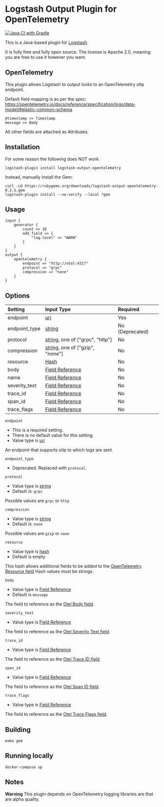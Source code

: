 # Logstash Output Plugin for OpenTelemetry

[![Java CI with Gradle](https://github.com/paulgrav/logstash-output-opentelemetry/actions/workflows/gradle.yml/badge.svg)](https://github.com/paulgrav/logstash-output-opentelemetry/actions/workflows/gradle.yml)

This is a Java-based plugin for [Logstash](https://github.com/elastic/logstash).

It is fully free and fully open source. The license is Apache 2.0, meaning you are free to use it however you want.

## OpenTelemetry

This plugin allows Logstash to output looks to an OpenTelemetry otlp endpoint.

Default field mapping is as per the spec: https://opentelemetry.io/docs/reference/specification/logs/data-model/#elastic-common-schema

```
@timestamp >> Timestamp
message >> Body
```

All other fields are attached as Attributes.

## Installation

For some reason the following does NOT work.

`logstash-plugin install logstash-output-opentelemetry`

Instead, manually install the Gem:

```
curl -LO https://rubygems.org/downloads/logstash-output-opentelemetry-0.2.5.gem
logstash-plugin install --no-verify --local *gem
```

## Usage

```
input {
    generator {
        count => 10
        add_field => {
            "log.level" => "WARN"
        }
    }
}
output {
    opentelemetry {
        endpoint => "http://otel:4317"
        protocol => "grpc"
        compression => "none"
    }
}
```

## Options

| Setting | Input Type | Required |
|:--|:--|:--|
| endpoint | [uri](https://www.elastic.co/guide/en/logstash/current/configuration-file-structure.html#uri) | Yes |
| endpoint_type | [string](https://www.elastic.co/guide/en/logstash/7.16/configuration-file-structure.html#string) | No (Deprecated) |
| protocol | [string](https://www.elastic.co/guide/en/logstash/7.16/configuration-file-structure.html#string), one of ["grpc", "http"] | No |
| compression | [string](https://www.elastic.co/guide/en/logstash/7.16/configuration-file-structure.html#string), one of ["gzip", "none"] | No |
| resource | [Hash](https://www.elastic.co/guide/en/logstash/latest/configuration-file-structure.html#hash) | No |
| body | [Field Reference](https://www.elastic.co/guide/en/logstash/7.16/configuration-file-structure.html#field-reference) | No |
| name | [Field Reference](https://www.elastic.co/guide/en/logstash/7.16/configuration-file-structure.html#field-reference) | No |
| severity_text | [Field Reference](https://www.elastic.co/guide/en/logstash/7.16/configuration-file-structure.html#field-reference) | No |
| trace_id | [Field Reference](https://www.elastic.co/guide/en/logstash/7.16/configuration-file-structure.html#field-reference) | No |
| span_id | [Field Reference](https://www.elastic.co/guide/en/logstash/7.16/configuration-file-structure.html#field-reference) | No |
| trace_flags | [Field Reference](https://www.elastic.co/guide/en/logstash/7.16/configuration-file-structure.html#field-reference) | No |

`endpoint`

- This is a required setting.
- There is no default value for this setting.
- Value type is [uri](https://www.elastic.co/guide/en/logstash/current/configuration-file-structure.html#uri)

An endpoint that supports otlp to which logs are sent.

`endpoint_type`

- Deprecated. Replaced with `protocol`.

`protocol`

- Value type is [string](https://www.elastic.co/guide/en/logstash/7.16/configuration-file-structure.html#string)
- Default is: `grpc`

Possible values are `grpc` or `http`

`compression`

- Value type is [string](https://www.elastic.co/guide/en/logstash/7.16/configuration-file-structure.html#string)
- Default is: `none`

Possible values are `gzip` or `none`

`resource`

- Value type is [hash](https://www.elastic.co/guide/en/logstash/latest/configuration-file-structure.html#hash)
- Default is empty

This hash allows additional fields to be added to the [OpenTelemetry Resource field](https://opentelemetry.io/docs/reference/specification/logs/data-model/#field-resource)
Hash values must be strings.

`body`

- Value type is [Field Reference](https://www.elastic.co/guide/en/logstash/7.16/configuration-file-structure.html#field-reference)
- Default is `message`

The field to reference as the [Otel Body field](https://opentelemetry.io/docs/reference/specification/logs/data-model/#field-body).

`severity_text`

- Value type is [Field Reference](https://www.elastic.co/guide/en/logstash/7.16/configuration-file-structure.html#field-reference)

The field to reference as the [Otel Severity Text field](https://opentelemetry.io/docs/reference/specification/logs/data-model/#field-severitytext).

`trace_id`

- Value type is [Field Reference](https://www.elastic.co/guide/en/logstash/7.16/configuration-file-structure.html#field-reference)

The field to reference as the [Otel Trace ID field](https://opentelemetry.io/docs/reference/specification/logs/data-model/#field-traceid).

`span_id`

- Value type is [Field Reference](https://www.elastic.co/guide/en/logstash/7.16/configuration-file-structure.html#field-reference)

The field to reference as the [Otel Span ID field](https://opentelemetry.io/docs/reference/specification/logs/data-model/#field-spanid).

`trace_flags`

- Value type is [Field Reference](https://www.elastic.co/guide/en/logstash/7.16/configuration-file-structure.html#field-reference)

The field to reference as the [Otel Trace Flags field](https://opentelemetry.io/docs/reference/specification/logs/data-model/#field-traceflags).

## Building

`make gem`

## Running locally

`docker-compose up`

## Notes

**Warning** This plugin depends on OpenTelemetry logging libraries are that are alpha quality.
